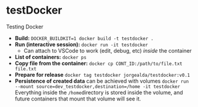 # testDocker

Testing Docker

* **Build:** `DOCKER_BUILDKIT=1 docker build -t testdocker .`
* **Run (interactive session):** `docker run -it testdocker`
    * Can attach to VSCode to work (edit, debug, etc) _inside_ the container
* **List of containers:** `docker ps`
* **Copy file from the container:** `docker cp CONT_ID:/path/to/file.txt file.txt`
* **Prepare for release** `docker tag testdocker jorgealda/testdocker:v0.1`
* **Persistence of created data** can be achieved with volumes `docker run --mount source=dev_testdocker,destination=/home -it testdocker` Everything inside the `/home`directory is stored inside the volume, and future containers that mount that volume will see it.

